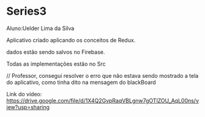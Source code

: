 # Series3
Aluno:Uelder Lima da Silva

Aplicativo criado aplicando os conceitos de Redux.

dados estão sendo salvos no Firebase.

Todas as implementações estão no Src

// Professor, consegui resolver o erro que não estava sendo mostrado a tela do aplicativo, como tinha dito na mensagem do blackBoard

Link do vídeo: https://drive.google.com/file/d/1X4Q2GvpRaqVBLgnw7gOTlZOU_AqL00ns/view?usp=sharing
